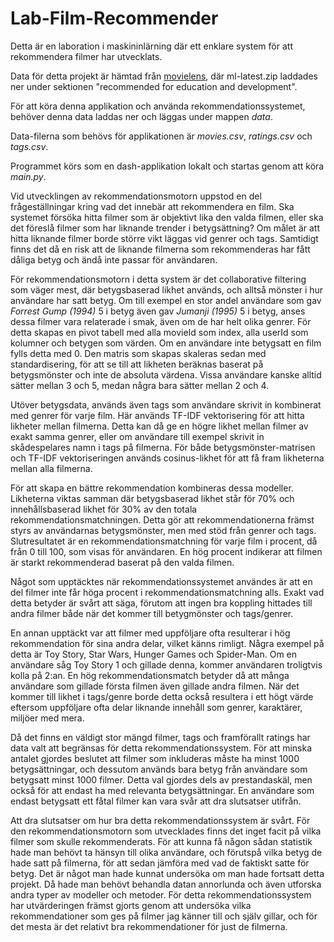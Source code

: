 # Lab-Film-Recommender

Detta är en laboration i maskininlärning där ett enklare system för att rekommendera filmer har utvecklats.

Data för detta projekt är hämtad från [movielens](https://grouplens.org/datasets/movielens/), där ml-latest.zip laddades ner under sektionen "recommended for education and development".

För att köra denna applikation och använda rekommendationssystemet, behöver denna data laddas ner och läggas under mappen _data_.

Data-filerna som behövs för applikationen är _movies.csv_, _ratings.csv_ och _tags.csv_.

Programmet körs som en dash-applikation lokalt och startas genom att köra _main.py_.

Vid utvecklingen av rekommendationsmotorn uppstod en del frågeställningar kring vad det innebär att rekommendera en film.
Ska systemet försöka hitta filmer som är objektivt lika den valda filmen, eller ska det föreslå filmer som har liknande trender i betygsättning?
Om målet är att hitta liknande filmer borde större vikt läggas vid genrer och tags.
Samtidigt finns det då en risk att de liknande filmerna som rekommenderas har fått dåliga betyg och ändå inte passar för användaren.

För rekommendationsmotorn i detta system är det collaborative filtering som väger mest, där betygsbaserad likhet används, och alltså mönster i hur användare har satt betyg. Om till exempel en stor andel användare som gav _Forrest Gump (1994)_ 5 i betyg även gav _Jumanji (1995)_ 5 i betyg, anses dessa filmer vara relaterade i smak, även om de har helt olika genrer. För detta skapas en pivot tabell med alla movieId som index, alla userId som kolumner och betygen som värden. Om en användare inte betygsatt en film fylls detta med 0. Den matris som skapas skaleras sedan med standardisering, för att se till att likheten beräknas baserat på betygsmönster och inte de absoluta värdena. Vissa användare kanske alltid sätter mellan 3 och 5, medan några bara sätter mellan 2 och 4.

Utöver betygsdata, används även tags som användare skrivit in kombinerat med genrer för varje film. Här används TF-IDF vektorisering för att hitta likheter mellan filmerna. Detta kan då ge en högre likhet mellan filmer av exakt samma genrer, eller om användare till exempel skrivit in skådespelares namn i tags på filmerna. För både betygsmönster-matrisen och TF-IDF vektoriseringen används cosinus-likhet för att få fram likheterna mellan alla filmerna.

För att skapa en bättre rekommendation kombineras dessa modeller. Likheterna viktas samman där betygsbaserad likhet står för 70% och innehållsbaserad likhet för 30% av den totala rekommendationsmatchningen. Detta gör att rekommendationerna främst styrs av användarnas betygsmönster, men med stöd från genrer och tags.
Slutresultatet är en rekommendationsmatchning för varje film i procent, då från 0 till 100, som visas för användaren. En hög procent indikerar att filmen är starkt rekommenderad baserat på den valda filmen.

Något som upptäcktes när rekommendationssystemet användes är att en del filmer inte får höga procent i rekommendationsmatchning alls.
Exakt vad detta betyder är svårt att säga, förutom att ingen bra koppling hittades till andra filmer både när det kommer till betygmönster och tags/genrer.

En annan upptäckt var att filmer med uppföljare ofta resulterar i hög rekommendation för sina andra delar, vilket känns rimligt.
Några exempel på detta är Toy Story, Star Wars, Hunger Games och Spider-Man.
Om en användare såg Toy Story 1 och gillade denna, kommer användaren troligtvis kolla på 2:an.
En hög rekommendationsmatch betyder då att många användare som gillade första filmen även gillade andra filmen.
När det kommer till likhet i tags/genre borde detta också resultera i ett högt värde eftersom uppföljare ofta delar liknande innehåll som genrer, karaktärer, miljöer med mera.

Då det finns en väldigt stor mängd filmer, tags och framförallt ratings har data valt att begränsas för detta rekommendationssystem.
För att minska antalet gjordes beslutet att filmer som inkluderas måste ha minst 1000 betygsättningar, och dessutom används bara betyg från användare som betygsatt minst 1000 filmer.
Detta val gjordes dels av prestandaskäl, men också för att endast ha med relevanta betygsättningar. En användare som endast betygsatt ett fåtal filmer kan vara svår att dra slutsatser utifrån.

Att dra slutsatser om hur bra detta rekommendationssystem är svårt. För den rekommendationsmotorn som utvecklades finns det inget facit på vilka filmer som skulle rekommenderats. För att kunna få någon sådan statistik hade man behövt ta hänsyn till olika användare, och förutspå vilka betyg de hade satt på filmerna, för att sedan jämföra med vad de faktiskt satte för betyg. Det är något man hade kunnat undersöka om man hade fortsatt detta projekt. Då hade man behövt behandla datan annorlunda och även utforska andra typer av modeller och metoder. 
För detta rekommendationssystem har utvärderingen främst gjorts genom att undersöka vilka rekommendationer som ges på filmer jag känner till och själv gillar, och för det mesta är det relativt bra rekommendationer för just de filmerna. 
